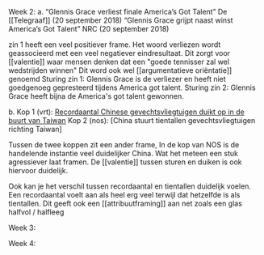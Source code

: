 
Week 2:
a. 
“Glennis Grace verliest finale America’s Got Talent” De [[Telegraaf]] (20 september 2018) “Glennis Grace grijpt naast winst America’s Got Talent” NRC (20 september 2018)

zin 1 heeft een veel positiever frame. Het woord verliezen wordt geassocieerd met een veel negatiever eindresultaat. Dit zorgt voor [[valentie]] waar mensen denken dat een "goede tennisser zal wel wedstrijden winnen"
Dit word ook wel [[argumentatieve oriëntatie]] genoemd
Sturing zin 1: Glennis Grace is de verliezer en heeft niet goedgenoeg gepresteerd tijdens America got talent.
Sturing zin 2: Glennis Grace heeft bijna de America's got talent gewonnen.

b.
Kop 1 (vrt): [Recordaantal Chinese gevechtsvliegtuigen duikt op in de buurt van Taiwan](https://www.vrt.be/vrtnws/nl/2023/09/18/recordaantal-chinese-gevechtsvliegtuigen-in-de-buurt-van-taiwan/)
Kop 2 (nos): [China stuurt tientallen gevechtsvliegtuigen richting Taiwan]

Tussen de twee koppen zit een ander frame, In de kop van NOS is de handelende instantie veel duidelijker China. Wat het meteen een stuk agressiever laat framen. 
De [[valentie]] tussen sturen en duiken is ook hiervoor duidelijk.

Ook kan je het verschil tussen recordaantal en tientallen duidelijk voelen. Een recordaantal voelt aan als heel erg veel terwijl dat hetzelfde is als tientallen. Dit geeft ook een [[attribuutframing]] aan net zoals een glas halfvol / halfleeg

Week 3:



Week 4:


